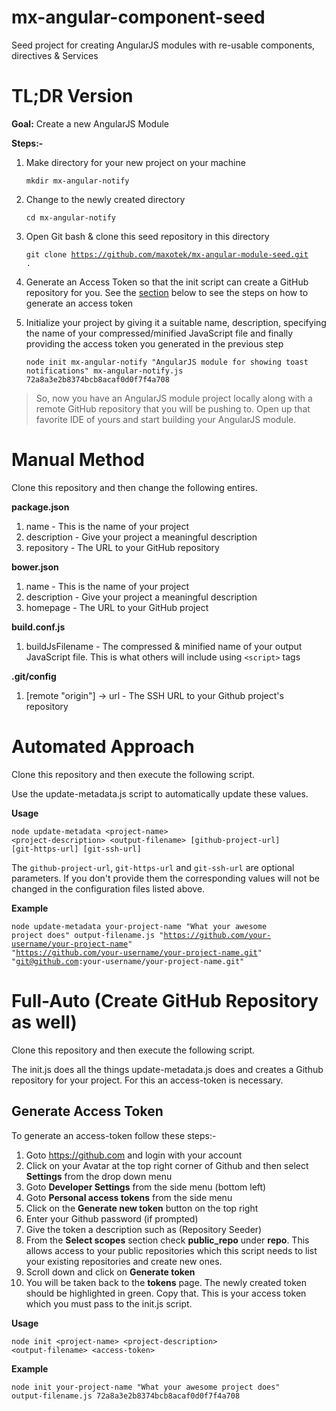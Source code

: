 # mx-angular-component-seed
Seed project for creating AngularJS modules with re-usable components, directives &amp; Services

# TL;DR Version
**Goal:** Create a new AngularJS Module

**Steps:-**

1. Make directory for your new project on your machine

    <code>mkdir mx-angular-notify</code>

2. Change to the newly created directory

    <code>cd mx-angular-notify</code>

3. Open Git bash & clone this seed repository in this directory

    <code>git clone https://github.com/maxotek/mx-angular-module-seed.git .</code>

4. Generate an Access Token so that the init script can create a GitHub repository for you. See the [section](#generate-access-token) below to see the steps on how to generate an access token

5. Initialize your project by giving it a suitable name, description, specifying the name of your compressed/minified JavaScript file and finally providing the access token you generated in the previous step

    <code>node init mx-angular-notify "AngularJS module for showing toast notifications" mx-angular-notify.js 72a8a3e2b8374bcb8acaf0d0f7f4a708</code>

>So, now you have an AngularJS module project locally along with a remote GitHub repository that you will be pushing to. Open up that favorite IDE of yours and start building your AngularJS module.

# Manual Method
Clone this repository and then change the following entires.

**package.json**
1. name - This is the name of your project
2. description - Give your project a meaningful description
3. repository - The URL to your GitHub repository

**bower.json**
1. name - This is the name of your project
2. description - Give your project a meaningful description
3. homepage - The URL to your GitHub project

**build.conf.js**
1. buildJsFilename - The compressed & minified name of your output JavaScript file. This is what others will include using <code>&lt;script&gt;</code> tags

**.git/config**
1. [remote "origin"] -> url - The SSH URL to your Github project's repository

# Automated Approach
Clone this repository and then execute the following script.

Use the update-metadata.js script to automatically update these values.

**Usage**

<code>node update-metadata &lt;project-name&gt; &lt;project-description&gt; &lt;output-filename&gt; [github-project-url] [git-https-url] [git-ssh-url]</code>

The <code>github-project-url</code>, <code>git-https-url</code> and <code>git-ssh-url</code> are optional parameters. If you don't provide them the corresponding values will not be changed in the configuration files listed above.

**Example**

<code>node update-metadata your-project-name "What your awesome project does" output-filename.js "https://github.com/your-username/your-project-name" "https://github.com/your-username/your-project-name.git" "git@github.com:your-username/your-project-name.git"</code>


# Full-Auto (Create GitHub Repository as well)
Clone this repository and then execute the following script.

The init.js does all the things update-metadata.js does and creates a Github repository for your project.
For this an access-token is necessary.

## Generate Access Token

To generate an access-token follow these steps:-

1. Goto https://github.com and login with your account
2. Click on your Avatar at the top right corner of Github and then select **Settings** from the drop down menu
3. Goto **Developer Settings** from the side menu (bottom left)
4. Goto **Personal access tokens** from the side menu
5. Click on the **Generate new token** button on the top right
6. Enter your Github password (if prompted)
7. Give the token a description such as (Repository Seeder)
8. From the **Select scopes** section check **public_repo** under **repo**. This allows access to your public repositories which this script needs to list your existing repositories and create new ones.
9. Scroll down and click on **Generate token**
10. You will be taken back to the **tokens** page. The newly created token should be highlighted in green. Copy that. This is your access token which you must pass to the init.js script.


**Usage**

<code>node init &lt;project-name&gt; &lt;project-description&gt; &lt;output-filename&gt; &lt;access-token&gt;</code>

**Example**

<code>node init your-project-name "What your awesome project does" output-filename.js 72a8a3e2b8374bcb8acaf0d0f7f4a708</code>